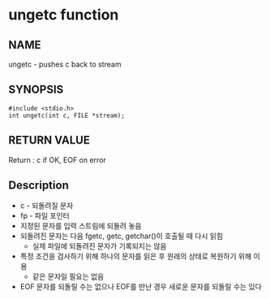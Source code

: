 # ungetc function
## NAME
ungetc - pushes c back to stream
## SYNOPSIS
```
#include <stdio.h>
int ungetc(int c, FILE *stream);
```
## RETURN VALUE
Return : c if OK, EOF on error
## Description
* c - 되돌려질 문자
* fp - 파일 포인터
* 지정된 문자를 입력 스트림에 되돌려 놓음
* 되돌려진 문자는 다음 fgetc, getc, getchar()이 호출될 때 다시 읽힘
	* 실제 파일에 되돌려진 문자가 기록되지는 않음
* 특정 조건을 검사하기 위해 하나의 문자를 읽은 후 원래의 상태로 복원하기 위해 이용
	* 같은 문자일 필요는 없음
* EOF 문자를 되돌릴 수는 없으나 EOF를 만난 경우 새로운 문자를 되돌릴 수는 있다
